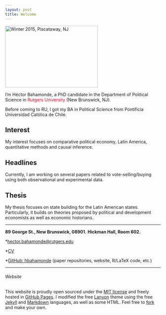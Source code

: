 ```yaml
---
layout: post
title: Welcome
---
```



<img src="/resources/profile/pic1.jpg" alt="Winter 2015, Piscataway, NJ" style="width:300px;height:200px;">


<p class="lead">
I’m Héctor Bahamonde, a PhD candidate in the Department of Political Science in <span style="color:#d21034">Rutgers University</span> (New Brunswick, NJ).
</p> Before coming to RU, I got my BA in Political Science from Pontificia Universidad Católica de Chile.


## Interest

My interest focuses on comparative political economy, Latin America, quantitative methods and causal inference.

## Headlines

Currently, I am working on several papers related to vote-selling/buying using both observational and experimental data. 

## Thesis

My thesis focuses on state building for the Latin American states. Particularly, it builds on theories proposed by political and development economists as well as economic historians.

---

**89 George St., New Brunswick, 08901.**
**Hickman Hall, Room 602.**



*[hector.bahamonde@rutgers.edu](mailto:hector.bahamonde@rutgers.edu)

*[CV](/resources/cv.pdf)

*[GitHub: hbahamonde](https://github.com/hbahamonde) (paper repositories, website, R/LaTeX code, etc.)

---

###### Website

This website is proudly open sourced under the [MIT license](https://github.com/hbahamonde/hbahamonde.github.io/blob/master/LICENSE.md) and freely hosted in [GitHub Pages](https://pages.github.com). I modified the free [Lanyon](http://lanyon.getpoole.com) theme using the free [Jekyll](jekyllrb.com) and [Markdown](http://daringfireball.net/projects/markdown/) languages, as well as some HTML. Feel free to [fork](https://github.com/hbahamonde/hbahamonde.github.io) and make your own.

